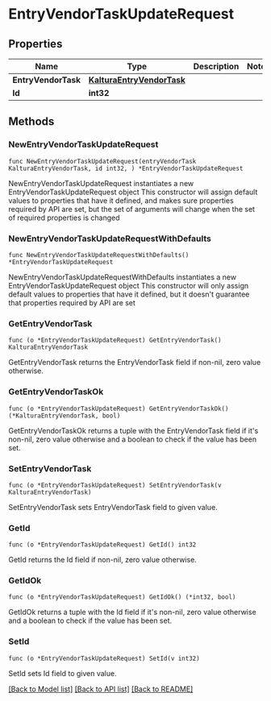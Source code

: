 # EntryVendorTaskUpdateRequest

## Properties

Name | Type | Description | Notes
------------ | ------------- | ------------- | -------------
**EntryVendorTask** | [**KalturaEntryVendorTask**](KalturaEntryVendorTask.md) |  | 
**Id** | **int32** |  | 

## Methods

### NewEntryVendorTaskUpdateRequest

`func NewEntryVendorTaskUpdateRequest(entryVendorTask KalturaEntryVendorTask, id int32, ) *EntryVendorTaskUpdateRequest`

NewEntryVendorTaskUpdateRequest instantiates a new EntryVendorTaskUpdateRequest object
This constructor will assign default values to properties that have it defined,
and makes sure properties required by API are set, but the set of arguments
will change when the set of required properties is changed

### NewEntryVendorTaskUpdateRequestWithDefaults

`func NewEntryVendorTaskUpdateRequestWithDefaults() *EntryVendorTaskUpdateRequest`

NewEntryVendorTaskUpdateRequestWithDefaults instantiates a new EntryVendorTaskUpdateRequest object
This constructor will only assign default values to properties that have it defined,
but it doesn't guarantee that properties required by API are set

### GetEntryVendorTask

`func (o *EntryVendorTaskUpdateRequest) GetEntryVendorTask() KalturaEntryVendorTask`

GetEntryVendorTask returns the EntryVendorTask field if non-nil, zero value otherwise.

### GetEntryVendorTaskOk

`func (o *EntryVendorTaskUpdateRequest) GetEntryVendorTaskOk() (*KalturaEntryVendorTask, bool)`

GetEntryVendorTaskOk returns a tuple with the EntryVendorTask field if it's non-nil, zero value otherwise
and a boolean to check if the value has been set.

### SetEntryVendorTask

`func (o *EntryVendorTaskUpdateRequest) SetEntryVendorTask(v KalturaEntryVendorTask)`

SetEntryVendorTask sets EntryVendorTask field to given value.


### GetId

`func (o *EntryVendorTaskUpdateRequest) GetId() int32`

GetId returns the Id field if non-nil, zero value otherwise.

### GetIdOk

`func (o *EntryVendorTaskUpdateRequest) GetIdOk() (*int32, bool)`

GetIdOk returns a tuple with the Id field if it's non-nil, zero value otherwise
and a boolean to check if the value has been set.

### SetId

`func (o *EntryVendorTaskUpdateRequest) SetId(v int32)`

SetId sets Id field to given value.



[[Back to Model list]](../README.md#documentation-for-models) [[Back to API list]](../README.md#documentation-for-api-endpoints) [[Back to README]](../README.md)


